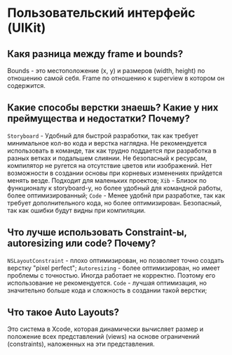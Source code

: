 # Пользовательский интерфейс (UIKit)

## Какя разница между frame и bounds?
Bounds - это местоположение (x, y) и размеров (width, height) по отношению самой себя. Frame по отношению к superview в котором он содержится.

## Какие способы верстки знаешь? Какие у них преймущества и недостатки? Почему?
`Storyboard` - Удобный для быстрой разработки, так как требует минимальное кол-во кода и верстка наглядна. Не рекомендуется использовать в команде, так как трудно поддается при разработка в разных ветках и подальшем слиянии. Не безопасный к ресурсам, компилятор не ругется на отсутствие цветов или изображений. Нет возможности в создании основы при корневых изменениях прийдется менять везде. Подходит для маленьких проектов;
`Xib` - Близок по функционалу к storyboard-у, но более удобный для командной работы, более оптимизированный;
`Code` - Менее удобнй при разработке, так как требует дополнительного кода, но более оптимизирован. Безопасный, так как ошибки будут видны при компиляции. 

## Что лучше использовать Constraint-ы, autoresizing или code? Почему?
`NSLayoutConstraint` - плохо оптимизирован, но позволяет точно создать верстку "pixel perfect";
`Autoresizing` - более оптимизирован, но имеет проблемы с точностью. Иногда работает не корректно. Поэтому его использование не рекомендуется.
`Code` - лучшая оптимизация, но значительно больше кода и сложность в создании такой верстки;

## Что такое Auto Layouts?
Это система в Xcode, которая динамически вычисляет размер и положение всех представлений (views) на основе ограничений (constraints), наложенных на эти представления.

